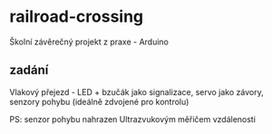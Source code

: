 # railroad-crossing
Školní závěrečný projekt z praxe - Arduino

## zadání
Vlakový přejezd - LED + bzučák jako signalizace, servo jako závory, senzory pohybu (ideálně zdvojené pro kontrolu)

PS: senzor pohybu nahrazen Ultrazvukovým měřičem vzdálenosti

